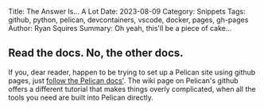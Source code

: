 Title: The Answer Is... A Lot
Date: 2023-08-09
Category: Snippets
Tags: github, python, pelican, devcontainers, vscode, docker, pages, gh-pages
Author: Ryan Squires
Summary: Oh yeah, this'll be a piece of cake...

## Read the docs.  No, the other docs.

If you, dear reader, happen to be trying to set up a Pelican site using github pages, just [follow the Pelican docs'](https://docs.getpelican.com/en/latest/tips.html).  The wiki page on Pelican's github offers a different tutorial that makes things overly complicated, when all the tools you need are built into Pelican directly.
